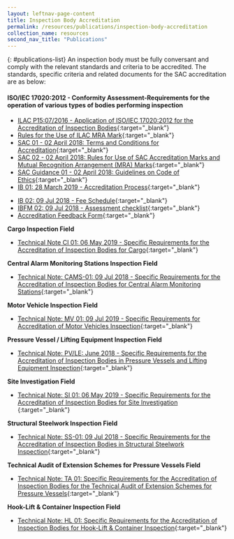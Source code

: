 ```yaml
---
layout: leftnav-page-content
title: Inspection Body Accreditation
permalink: /resources/publications/inspection-body-accreditation
collection_name: resources
second_nav_title: "Publications"
---
```


{: #publications-list}
An inspection body must be fully conversant and comply with the relevant standards and criteria to be accredited. The standards, specific criteria and related documents for the SAC accreditation are as below:

#### ISO/IEC 17020:2012 - Conformity Assessment-Requirements for the operation of various types of bodies performing inspection

<!-- COMMENT: The {:target="_blank"} syntax at the end of the Markdown document links is used to open the document in a new window tab -->
* [ILAC P15:07/2016 - Application of ISO/IEC 17020:2012 for the Accreditation of Inspection Bodies](/files/documents/inspection-body-accreditation/ILAC-P15-07-2016.pdf){:target="_blank"}
* [Rules for the Use of ILAC MRA Mark](/files/documents/inspection-body-accreditation/ILAC_R7_05_2015-Rules-for-the-Use-of-the-ILAC-MRA-Mark1.pdf){:target="_blank"}
* [SAC 01 - 02 April 2018: Terms and Conditions for Accreditation](/files/documents/SAC-01-(02-April-2018).pdf){:target="_blank"}
* [SAC 02 - 02 April 2018: Rules for Use of SAC Accreditation Marks and Mutual Recognition Arrangement (MRA) Marks](/files/documents/SAC-02-SAC-and-MRA-Marks-(02-April-2018).pdf){:target="_blank"}
* [SAC Guidance 01 - 02 April 2018: Guidelines on Code of Ethics](/files/documents/SAC-Guidance-01-Guidelines-on-Code-of-Ethics-(02-April-2018).pdf){:target="_blank"}
* [IB 01: 28 March 2019 - Accreditation Process](/files/documents/inspection-body-accreditation/IB-01-(28-March-2019).pdf){:target="_blank"}
<!-- NOTE: changes to Fees Schedule Fees Schedule must also be updated in 'Services -> Apply for Accreditation' -->
* [IB 02: 09 Jul 2018 - Fee Schedule](/files/documents/inspection-body-accreditation/IB-02-Fee-Schedule-(09-July-2018).pdf){:target="_blank"}
* [IBFM 02: 09 Jul 2018 - Assessment checklist](/files/documents/inspection-body-accreditation/IBFM-02-Assessment-Checklist-(09-July-2018).docx){:target="_blank"}
* [Accreditation Feedback Form](/files/documents/SACFM10-AC-feedback-form-02-April-2018.doc){:target="_blank"}
 
**Cargo Inspection Field**
* [Technical Note CI 01: 06 May 2019 - Specific Requirements for the Accreditation of Inspection Bodies for Cargo](/files/documents/inspection-body-accreditation/CI-01-(6-May-2019).pdf){:target="_blank"}

**Central Alarm Monitoring Stations Inspection Field**
* [Technical Note: CAMS-01: 09 Jul 2018 - Specific Requirements for the Accreditation of Inspection Bodies for Central Alarm Monitoring Stations](/files/documents/inspection-body-accreditation/CAMS-01-(09-July-2018).pdf){:target="_blank"}
 
**Motor Vehicle Inspection Field**
* [Technical Note: MV 01: 09 Jul 2019 - Specific Requirements for Accreditation of Motor Vehicles Inspection](/files/documents/inspection-body-accreditation/MV-01-(09-July-2018).pdf){:target="_blank"}
 
**Pressure Vessel / Lifting Equipment Inspection Field**
* [Technical Note: PV/LE: June 2018 - Specific Requirements for the Accreditation of Inspection Bodies in Pressure Vessels and Lifting Equipment Inspection](/files/documents/inspection-body-accreditation/Technical-Note-PVLE-01-(05-June-2018).pdf){:target="_blank"}
 
**Site Investigation Field**
* [Technical Note: SI 01: 06 May 2019 - Specific Requirements for the Accreditation of Inspection Bodies for Site Investigation
](/files/documents/inspection-body-accreditation/SI-01-(6th-May-2019).pdf){:target="_blank"}

**Structural Steelwork Inspection Field**
* [Technical Note: SS-01: 09 Jul 2018 - Specific Requirements for the Accreditation of Inspection Bodies in Structural Steelwork Inspection](/files/documents/inspection-body-accreditation/SS-01-(09-July-2018).pdf){:target="_blank"}
 
**Technical Audit of Extension Schemes for Pressure Vessels Field**
* [Technical Note: TA 01: Specific Requirements for the Accreditation of Inspection Bodies for the Technical Audit of Extension Schemes for Pressure Vessels](/files/documents/inspection-body-accreditation/TA01-(09-July-2018).pdf){:target="_blank"}
  
**Hook-Lift & Container Inspection Field**
* [Technical Note: HL 01: Specific Requirements for the Accreditation of Inspection Bodies for Hook-Lift & Container Inspection](/files/documents/inspection-body-accreditation/HL-01-27112019.pdf){:target="_blank"}
